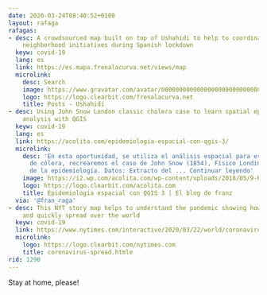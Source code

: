 ```yaml
---
date: 2020-03-24T08:40:52+0100
layout: rafaga
rafagas:
- desc: A crowdsourced map built on top of Ushahidi to help to coordinate supporting
    neighborhood initiatives during Spanish lockdown
  keyw: covid-19
  lang: es
  link: https://es.mapa.frenalacurva.net/views/map
  microlink:
    desc: Search
    image: https://www.gravatar.com/avatar/00000000000000000000000000000000?d=retro
    logo: https://logo.clearbit.com/frenalacurva.net
    title: Posts - Ushahidi
- desc: Using John Snow London classic cholera case to learn spatial epidemiology
    analysis with QGIS
  keyw: covid-19
  lang: es
  link: https://acolita.com/epidemiologia-espacial-con-qgis-3/
  microlink:
    desc: 'En esta oportunidad, se utiliza el análisis espacial para evaluar una epidemia
      de cólera, recrearemos el caso de John Snow (1854), Físico Londinense padre
      de la epidemiología. Datos: Extracto del ... Continuar leyendo'
    image: https://i2.wp.com/acolita.com/wp-content/uploads/2018/05/9-R-distancia-eje.jpg?fit=1100%2C698&ssl=1
    logo: https://logo.clearbit.com/acolita.com
    title: Epidemiología espacial con QGIS 3 | El blog de franz
  via: '@fran_raga'
- desc: This NYT story map helps to understand the pandemic showing how covid-19 started
    and quickly spread over the world
  keyw: covid-19
  link: https://www.nytimes.com/interactive/2020/03/22/world/coronavirus-spread.htmle
  microlink:
    logo: https://logo.clearbit.com/nytimes.com
    title: coronavirus-spread.htmle
rid: 1290
---
```


Stay at home, please!